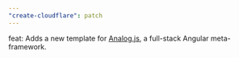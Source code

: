 ```yaml
---
"create-cloudflare": patch
---
```


feat: Adds a new template for [Analog.js](https://analogjs.org/), a full-stack Angular meta-framework.
